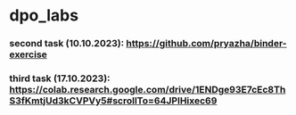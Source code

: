 # dpo_labs
### second task (10.10.2023): <https://github.com/pryazha/binder-exercise>
### third task (17.10.2023): <https://colab.research.google.com/drive/1ENDge93E7cEc8ThS3fKmtjUd3kCVPVy5#scrollTo=64JPlHixec69>

